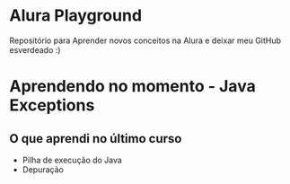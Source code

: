 # Alura Playground
Repositório para Aprender novos conceitos na Alura e deixar meu GitHub esverdeado :)

# Aprendendo no momento - Java Exceptions

## O que aprendi no último curso

- Pilha de execução do Java
- Depuração
